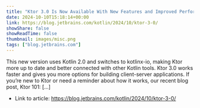 ```yaml
---
title: "Ktor 3.0 Is Now Available With New Features and Improved Performance"
date: 2024-10-10T15:18:14+00:00
link: https://blog.jetbrains.com/kotlin/2024/10/ktor-3-0/
showShare: false
showReadTime: false
thumbnail: images/misc.png
tags: ["blog.jetbrains.com"]
---
```

This new version uses Kotlin 2.0 and switches to kotlinx-io, making Ktor more up to date and better connected with other Kotlin tools. Ktor 3.0 works faster and gives you more options for building client-server applications. If you’re new to Ktor or need a reminder about how it works, our recent blog post, Ktor 101: […]

- Link to article: https://blog.jetbrains.com/kotlin/2024/10/ktor-3-0/